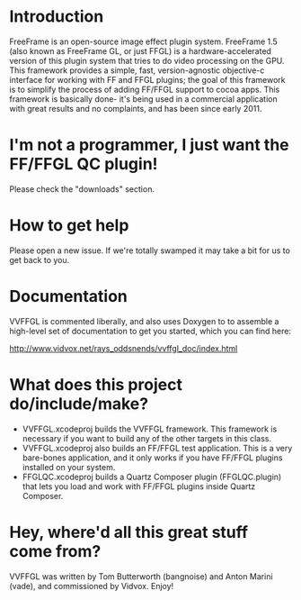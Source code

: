 # Introduction #
FreeFrame is an open-source image effect plugin system.  FreeFrame 1.5 (also known as FreeFrame GL, or just FFGL) is a hardware-accelerated version of this plugin system that tries to do video processing on the GPU.  This framework provides a simple, fast, version-agnostic objective-c interface for working with FF and FFGL plugins; the goal of this framework is to simplify the process of adding FF/FFGL support to cocoa apps.  This framework is basically done- it's being used in a commercial application with great results and no complaints, and has been since early 2011.

# I'm not a programmer, I just want the FF/FFGL QC plugin! #
Please check the "downloads" section.

# How to get help #
Please open a new issue.  If we're totally swamped it may take a bit for us to get back to you.

# Documentation #
VVFFGL is commented liberally, and also uses Doxygen to to assemble a high-level set of documentation to get you started, which you can find here:

http://www.vidvox.net/rays_oddsnends/vvffgl_doc/index.html

# What does this project do/include/make? #
  * VVFFGL.xcodeproj builds the VVFFGL framework.  This framework is necessary if you want to build any of the other targets in this class.
  * VVFFGL.xcodeproj also builds an FF/FFGL test application.  This is a very bare-bones application, and it only works if you have FF/FFGL plugins installed on your system.
  * FFGLQC.xcodeproj builds a Quartz Composer plugin (FFGLQC.plugin) that lets you load and work with FF/FFGL plugins inside Quartz Composer.

# Hey, where'd all this great stuff come from? #
VVFFGL was written by Tom Butterworth (bangnoise) and Anton Marini (vade), and commissioned by Vidvox.  Enjoy!